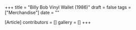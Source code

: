 +++
title = "Billy Bob Vinyl Wallet (1986)"
draft = false
tags = ["Merchandise"]
date = ""

[Article]
contributors = []
gallery = []
+++